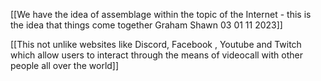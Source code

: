 [[We have the idea of assemblage within the topic of the Internet - this is the idea that things come together Graham Shawn 03 01 11 2023]]

[[This not unlike websites like Discord, Facebook , Youtube and Twitch which allow users to interact through the means of videocall with other people all over the world]]